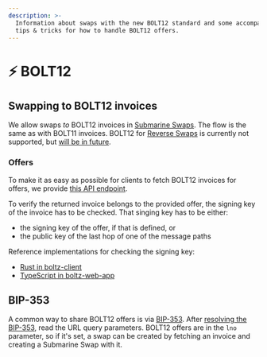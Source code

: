```yaml
---
description: >-
  Information about swaps with the new BOLT12 standard and some accompanying
  tips & tricks for how to handle BOLT12 offers.
---
```


# ⚡ BOLT12

## Swapping to BOLT12 invoices

We allow swaps _to_ BOLT12 invoices in
[Submarine Swaps](lifecycle.md#normal-submarine-swaps). The flow is the same as
with BOLT11 invoices. BOLT12 for
[Reverse Swaps](lifecycle.md#reverse-submarine-swaps) is currently not
supported, but
[will be in future](https://github.com/BoltzExchange/boltz-backend/issues/708).

### Offers

To make it as easy as possible for clients to fetch BOLT12 invoices for offers,
we provide
[this API endpoint](https://api.boltz.exchange/swagger#/Lightning/post_lightning__currency__bolt12_fetch).

To verify the returned invoice belongs to the provided offer, the signing key of
the invoice has to be checked. That singing key has to be either:

- the signing key of the offer, if that is defined, or
- the public key of the last hop of one of the message paths

Reference implementations for checking the signing key:

- [Rust in boltz-client](https://github.com/BoltzExchange/boltz-client/blob/63a2bdd8a7729d45fe0c9b7a016a847bc5a83976/lightning/lib/bolt12/src/lib.rs#L113)
- [TypeScript in boltz-web-app](https://github.com/BoltzExchange/boltz-web-app/blob/f94e7cdb31946ccbc4bd5d2f4f29086ca63c7335/src/utils/invoice.ts#L261)

## BIP-353

A common way to share BOLT12 offers is via
[BIP-353](https://github.com/bitcoin/bips/blob/master/bip-0353.mediawiki). After
[resolving the BIP-353](https://github.com/bitcoin/bips/blob/master/bip-0353.mediawiki#resolution),
read the URL query parameters. BOLT12 offers are in the `lno` parameter, so if
it's set, a swap can be created by fetching an invoice and creating a Submarine
Swap with it.
